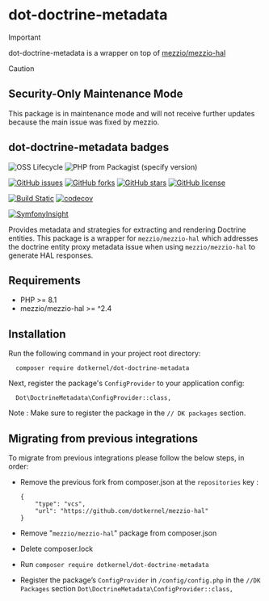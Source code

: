 # dot-doctrine-metadata

> [!IMPORTANT]
> dot-doctrine-metadata is a wrapper on top of [mezzio/mezzio-hal](https://github.com/mezzio/mezzio-hal)

> [!CAUTION]
> ## Security-Only Maintenance Mode
> This package is in maintenance mode and will not receive further updates because the main issue was fixed by mezzio.

## dot-doctrine-metadata badges

![OSS Lifecycle](https://img.shields.io/osslifecycle/dotkernel/dot-doctrine-metadata)
![PHP from Packagist (specify version)](https://img.shields.io/packagist/php-v/dotkernel/dot-doctrine-metadata/3.2.2)

[![GitHub issues](https://img.shields.io/github/issues/dotkernel/dot-doctrine-metadata)](https://github.com/dotkernel/dot-doctrine-metadata/issues)
[![GitHub forks](https://img.shields.io/github/forks/dotkernel/dot-doctrine-metadata)](https://github.com/dotkernel/dot-doctrine-metadata/network)
[![GitHub stars](https://img.shields.io/github/stars/dotkernel/dot-doctrine-metadata)](https://github.com/dotkernel/dot-doctrine-metadata/stargazers)
[![GitHub license](https://img.shields.io/github/license/dotkernel/dot-doctrine-metadata)](https://github.com/dotkernel/dot-doctrine-metadata/blob/3.0/LICENSE)

[![Build Static](https://github.com/dotkernel/dot-doctrine-metadata/actions/workflows/continuous-integration.yml/badge.svg?branch=3.0)](https://github.com/dotkernel/dot-doctrine-metadata/actions/workflows/continuous-integration.yml)
[![codecov](https://codecov.io/gh/dotkernel/dot-doctrine-metadata/graph/badge.svg?token=ZGR8LJGZV5)](https://codecov.io/gh/dotkernel/dot-doctrine-metadata)

[![SymfonyInsight](https://insight.symfony.com/projects/e76bb03b-b630-4a3e-9a24-b6a04cee7210/big.svg)](https://insight.symfony.com/projects/e76bb03b-b630-4a3e-9a24-b6a04cee7210)


Provides metadata and strategies for extracting and rendering Doctrine entities.
This package is a wrapper for `mezzio/mezzio-hal` which addresses the doctrine entity proxy metadata issue when using `mezzio/mezzio-hal` to generate HAL responses.

## Requirements

- PHP >= 8.1
- mezzio/mezzio-hal >= ^2.4

## Installation

Run the following command in your project root directory:

      composer require dotkernel/dot-doctrine-metadata

Next, register the package's `ConfigProvider` to your application config:

      Dot\DoctrineMetadata\ConfigProvider::class,

Note : Make sure to register the package in the `// DK packages` section.

## Migrating from previous integrations

To migrate from previous integrations please follow the below steps, in order:

- Remove the previous fork from composer.json at the `repositories` key :

      {   
          "type": "vcs",
          "url": "https://github.com/dotkernel/mezzio-hal"
      }

- Remove "`mezzio/mezzio-hal`" package from composer.json
- Delete composer.lock
- Run `composer require dotkernel/dot-doctrine-metadata`
- Register the package’s `ConfigProvider` in `/config/config.php` in the `//DK Packages` section
  `Dot\DoctrineMetadata\ConfigProvider::class,`

